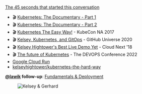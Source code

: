 [The 45 seconds that started this conversation](https://www.youtube.com/watch?v=318elIq37PE&t=1800s)

- 🎬 [Kubernetes: The Documentary - Part 1](https://www.youtube.com/watch?v=BE77h7dmoQU)
- 🎬 [Kubernetes: The Documentary - Part 2](https://www.youtube.com/watch?v=318elIq37PE)
- 🎬 [Kubernetes The Easy Way!](https://www.youtube.com/watch?v=kOa_llowQ1c) - KubeCon NA 2017
- 🎬 [Kelsey, Kubernetes, and GitOps](https://www.youtube.com/watch?v=yIAa5wHsfw4) - GitHub Universe 2020
- 🎬 [Kelsey Hightower's Best Live Demo Yet](https://www.youtube.com/watch?v=U6SfRPwTKqo) - Cloud Next '18
- 🎬 [The future of Kubernetes](https://www.youtube.com/watch?v=BcLX7a5U6PE&t=180s) - The DEVOPS Conference 2022
- [Google Cloud Run](https://cloud.google.com/run/)
- [kelseyhightower/kubernetes-the-hard-way](https://github.com/kelseyhightower/kubernetes-the-hard-way)

**[@lawik](https://changelog.com/person/lawik) follow-up**: [Fundamentals & Deployment](https://underjord.io/fundamentals-and-deployment.html)

<figure class="richtext-figure richtext-figure--full">
  <img src="https://cdn.changelog.com/shipit/shipit-44--kelsey-hightower.jpg" alt="Kelsey & Gerhard" loading="lazy">
</figure>
